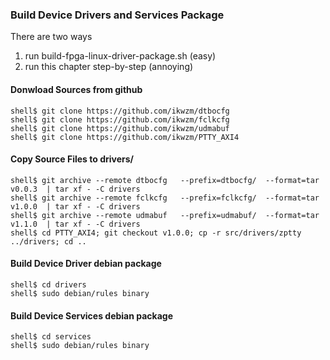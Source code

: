 ### Build Device Drivers and Services Package

There are two ways

1. run build-fpga-linux-driver-package.sh (easy)
2. run this chapter step-by-step (annoying)

#### Donwload Sources from github

```console
shell$ git clone https://github.com/ikwzm/dtbocfg
shell$ git clone https://github.com/ikwzm/fclkcfg
shell$ git clone https://github.com/ikwzm/udmabuf
shell$ git clone https://github.com/ikwzm/PTTY_AXI4
```

#### Copy Source Files to drivers/

```console
shell$ git archive --remote dtbocfg   --prefix=dtbocfg/  --format=tar v0.0.3  | tar xf - -C drivers
shell$ git archive --remote fclkcfg   --prefix=fclkcfg/  --format=tar v1.0.0  | tar xf - -C drivers
shell$ git archive --remote udmabuf   --prefix=udmabuf/  --format=tar v1.1.0  | tar xf - -C drivers
shell$ cd PTTY_AXI4; git checkout v1.0.0; cp -r src/drivers/zptty ../drivers; cd ..
```

#### Build Device Driver debian package

```console
shell$ cd drivers
shell$ sudo debian/rules binary
```

#### Build Device Services debian package

```console
shell$ cd services
shell$ sudo debian/rules binary
```
